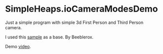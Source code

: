 # SimpleHeaps.ioCameraModesDemo
Just a simple program with simple 3d First Person and Third Person camera.

I used this [sample](https://github.com/nientedidecente/heaps-examples/tree/master/17_heaps_3d_scene) as a base. By Beeblerox.

Demo [video](https://www.youtube.com/watch?v=tkpNVz1c3Ck).
